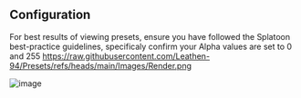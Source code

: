 
## Configuration

For best results of viewing presets, ensure you have followed the Splatoon best-practice guidelines, specificaly confirm your Alpha values are set to 0 and 255
https://raw.githubusercontent.com/Leathen-94/Presets/refs/heads/main/Images/Render.png

![image](https://github.com/Leathen-94/Presets/blob/main/Images/Render.png?raw=true)
